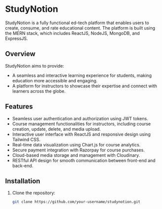 # StudyNotion

StudyNotion is a fully functional ed-tech platform that enables users to create, consume, and rate educational content. The platform is built using the MERN stack, which includes ReactJS, NodeJS, MongoDB, and ExpressJS.

## Overview

StudyNotion aims to provide:

- A seamless and interactive learning experience for students, making education more accessible and engaging.
- A platform for instructors to showcase their expertise and connect with learners across the globe.

## Features

- Seamless user authentication and authorization using JWT tokens.
- Course management functionalities for instructors, including course creation, update, delete, and media upload.
- Interactive user interface with ReactJS and responsive design using Tailwind CSS.
- Real-time data visualization using Chart.js for course analytics.
- Secure payment integration with Razorpay for course purchases.
- Cloud-based media storage and management with Cloudinary.
- RESTful API design for smooth communication between front-end and back-end.

## Installation

1. Clone the repository:

   ```bash
   git clone https://github.com/your-username/studynotion.git
